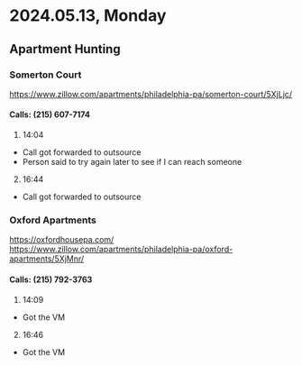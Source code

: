 # 2024.05.13, Monday

## Apartment Hunting

### Somerton Court
https://www.zillow.com/apartments/philadelphia-pa/somerton-court/5XjLjc/

#### Calls: (215) 607-7174
1. 14:04
  - Call got forwarded to outsource
  - Person said to try again later to see if I can reach someone

2. 16:44
  - Call got forwarded to outsource

### Oxford Apartments
https://oxfordhousepa.com/
https://www.zillow.com/apartments/philadelphia-pa/oxford-apartments/5XjMnr/

#### Calls: (215) 792-3763
1. 14:09
  - Got the VM

2. 16:46
  - Got the VM
